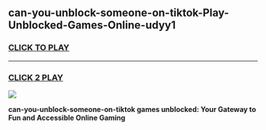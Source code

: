 
## can-you-unblock-someone-on-tiktok-Play-Unblocked-Games-Online-udyy1
<h3>
<a href="https://premium76.site?title=can-you-unblock-someone-on-tiktok&ref=25A">CLICK TO PLAY</a></h3>
<hr>

<h3>
<a href="https://premium76.site?title=can-you-unblock-someone-on-tiktok&ref=25A">CLICK 2 PLAY</a>
  
</h3>

<a href="https://premium76.site?title=can-you-unblock-someone-on-tiktok&ref=25A"><img src="https://clearcache.store/games.png"></a>


**can-you-unblock-someone-on-tiktok games unblocked: Your Gateway to Fun and Accessible Online Gaming**
